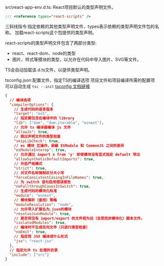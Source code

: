 src\react-app-env.d.ts: React项目默认的类型声明文件。
```typescript
/// <reference types="react-scripts" />
```

三斜线指令∶指定依赖的其他类型声明文件，types表示依赖的类型声明文件包的名称。
加载react-scripts这个包提供的类型声明。

react-scripts的类型声明文件包含了两部分类型:
- react、react-dom、node的类型
- 图片、样式等模块的类型，以允许在代码中导入图片、SVG等文件。

TS会自动加载该.d.ts文件，以提供类型声明。


tsconfig.json:配置文件，指定TS的编译选项
项目文件和项目编译所需的配置项
可以自动生成 `tsc --init`
[tsconfig 文档链接](https://www.typescriptlang.org/tsconfig)
```json
{
  // 编译选项
  "compilerOptions": {
    // 生成代码的语言版本
    "target": "es5",
    // 指定要包含在编译中的 library
    "lib": ["dom", "dom.iterable", "esnext"],
    // 允许 ts 编译器编译 js 文件
    "allowJs": true,
    // 跳过声明文件的类型检查
    "skipLibCheck": true,
    // es 模块 互操作，屏蔽 ESModule 和 CommonJS 之间的差异
    "esModuleInterop": true,
    // 允许通过 import x from 'y' 即使模块没有显式指定 default 导出
    "allowSyntheticDefaultImports": true,
    // 开启严格模式
    "strict": true,
    // 对文件名称强制区分大小写
    "forceConsistentCasingInFileNames": true,
    // 为 switch 语句启用错误报告
    "noFallthroughCasesInSwitch": true,
    // 生成代码的模块化标准
    "module": "esnext",
    // 模块解析（查找）策略
    "moduleResolution": "node",
    // 允许导入扩展名为.json的模块
    "resolveJsonModule": true,
    // 是否将没有 import/export 的文件视为旧（全局而非模块化）脚本文件。
    "isolatedModules": true,
    // 编译时不生成任何文件（只进行类型检查）
    "noEmit": true,
    // 指定将 JSX 编译成什么形式
    "jsx": "react-jsx"
  },
  // 指定允许 ts 处理的目录
  "include": ["src"]
}
```